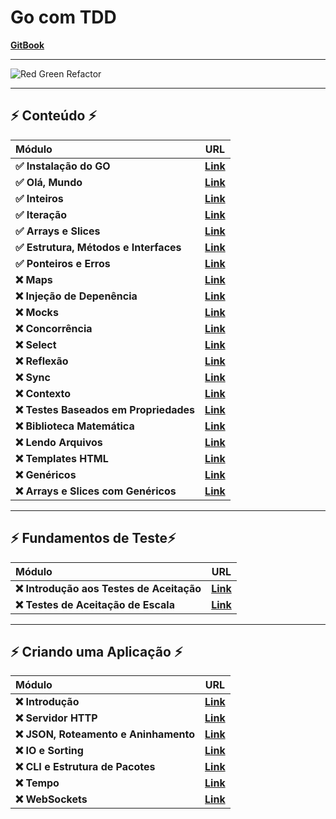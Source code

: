 # Go com TDD

[**GitBook**](https://quii.gitbook.io/learn-go-with-tests)

___

![Red Green Refactor](https://3903010379-files.gitbook.io/~/files/v0/b/gitbook-x-prod.appspot.com/o/spaces%2F-L9Tqx5WSaiE4u24Pk05-2910905616%2Fuploads%2Fgit-blob-cad524fa8cb34476d131615dfd4861f9aa63a7c4%2Fred-green-blue-gophers-smaller.png?alt=media)

___

## ⚡️ Conteúdo ⚡️
|                  Módulo                  |                                                         URL                                                         |
|:-----------------------------------------|---------------------------------------------------------------------------------------------------------------------|
| **✅ Instalação do GO**                 | [**Link**](https://quii.gitbook.io/learn-go-with-tests/go-fundamentals/install-go)                |
| **✅ Olá, Mundo**                       | [**Link**](https://quii.gitbook.io/learn-go-with-tests/go-fundamentals/hello-world)                       |
| **✅ Inteiros**                         | [**Link**](https://quii.gitbook.io/learn-go-with-tests/go-fundamentals/integers)                        |
| **✅ Iteração**                         | [**Link**](https://quii.gitbook.io/learn-go-with-tests/go-fundamentals/iteration)                        |
| **✅ Arrays e Slices**                  | [**Link**](https://quii.gitbook.io/learn-go-with-tests/go-fundamentals/arrays-and-slices)                 |
| **✅ Estrutura, Métodos e Interfaces**  | [**Link**](https://quii.gitbook.io/learn-go-with-tests/go-fundamentals/structs-methods-and-interfaces) |
| **✅ Ponteiros e Erros**                | [**Link**](https://quii.gitbook.io/learn-go-with-tests/go-fundamentals/pointers-and-errors)               |
| **❌ Maps**                             | [**Link**](https://quii.gitbook.io/learn-go-with-tests/go-fundamentals/maps)                            |
| **❌ Injeção de Depenência**            | [**Link**](https://quii.gitbook.io/learn-go-with-tests/go-fundamentals/dependency-injection)          |
| **❌ Mocks**                            | [**Link**](https://quii.gitbook.io/learn-go-with-tests/go-fundamentals/mocking)                           |
| **❌ Concorrência**                     | [**Link**](https://quii.gitbook.io/learn-go-with-tests/go-fundamentals/concurrency)                    |
| **❌ Select**                           | [**Link**](https://quii.gitbook.io/learn-go-with-tests/go-fundamentals/select)                          |
| **❌ Reflexão**                         | [**Link**](https://quii.gitbook.io/learn-go-with-tests/go-fundamentals/reflection)                      |
| **❌ Sync**                             | [**Link**](https://quii.gitbook.io/learn-go-with-tests/go-fundamentals/sync)                            |
| **❌ Contexto**                         | [**Link**](https://quii.gitbook.io/learn-go-with-tests/go-fundamentals/context)                        |
| **❌ Testes Baseados em Propriedades**  | [**Link**](https://quii.gitbook.io/learn-go-with-tests/go-fundamentals/roman-numerals)                 |
| **❌ Biblioteca Matemática**                         | [**Link**](https://quii.gitbook.io/learn-go-with-tests/go-fundamentals/math)                        |
| **❌ Lendo Arquivos**                         | [**Link**](https://quii.gitbook.io/learn-go-with-tests/go-fundamentals/reading-files)                        |
| **❌ Templates HTML**                         | [**Link**](https://quii.gitbook.io/learn-go-with-tests/go-fundamentals/html-templates)                        |
| **❌ Genéricos**                         | [**Link**](https://quii.gitbook.io/learn-go-with-tests/go-fundamentals/generics)                        |
| **❌ Arrays e Slices com Genéricos**                         | [**Link**](https://quii.gitbook.io/learn-go-with-tests/go-fundamentals/revisiting-arrays-and-slices-with-generics)                        |

___

## ⚡️ Fundamentos de Teste⚡️
|                 Módulo                 |                                                URL                                                |
|:---------------------------------------|---------------------------------------------------------------------------------------------------|
| **❌ Introdução aos Testes de Aceitação**                     | [**Link**](https://quii.gitbook.io/learn-go-with-tests/testing-fundamentals/intro-to-acceptance-tests)       |
| **❌ Testes de Aceitação de Escala**                  | [**Link**](https://quii.gitbook.io/learn-go-with-tests/testing-fundamentals/scaling-acceptance-tests)    |

___

## ⚡️ Criando uma Aplicação ⚡️
|                 Módulo                 |                                                URL                                                |
|:---------------------------------------|---------------------------------------------------------------------------------------------------|
| **❌ Introdução**                     | [**Link**](https://quii.gitbook.io/learn-go-with-tests/build-an-application/app-intro)       |
| **❌ Servidor HTTP**                  | [**Link**](https://quii.gitbook.io/learn-go-with-tests/build-an-application/http-server)    |
| **❌ JSON, Roteamento e Aninhamento** | [**Link**](https://quii.gitbook.io/learn-go-with-tests/build-an-application/json)             |
| **❌ IO e Sorting**                   | [**Link**](https://quii.gitbook.io/learn-go-with-tests/build-an-application/io)               |
| **❌ CLI e Estrutura de Pacotes**     | [**Link**](https://quii.gitbook.io/learn-go-with-tests/build-an-application/command-line) |
| **❌ Tempo**                          | [**Link**](https://quii.gitbook.io/learn-go-with-tests/build-an-application/time)             |
| **❌ WebSockets**                     | [**Link**](https://quii.gitbook.io/learn-go-with-tests/build-an-application/websockets)       |
